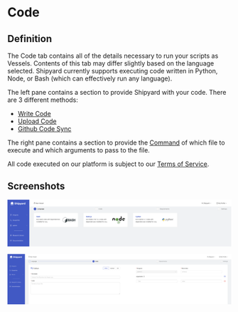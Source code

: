 # Code

## Definition

The Code tab contains all of the details necessary to run your scripts as Vessels. Contents of this tab may differ slightly based on the language selected. Shipyard currently supports executing code written in Python, Node, or Bash \(which can effectively run any language\).

The left pane contains a section to provide Shipyard with your code. There are 3 different methods:

* [Write Code](write-code.md)
* [Upload Code](upload-code.md)
* [Github Code Sync](github-code-sync.md)

The right pane contains a section to provide the [Command](command.md) of which file to execute and which arguments to pass to the file.

All code executed on our platform is subject to our [Terms of Service](https://www.shipyardapp.com/legal/terms).

## Screenshots

![](../../../.gitbook/assets/image%20%28111%29.png)

![](../../../.gitbook/assets/image%20%2885%29.png)

